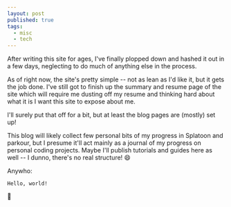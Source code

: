 ```yaml
---
layout: post
published: true
tags:
  - misc
  - tech
---
```


After writing this site for ages, I've finally plopped down and hashed it out
in a few days, neglecting to do much of anything else in the process.

As of right now, the site's pretty simple -- not as lean as I'd like it, but it
gets the job done. I've still got to finish up the summary and resume page of
the site which will require me dusting off my resume and thinking hard about
what it is I want this site to expose about me.

I'll surely put that off for a bit, but at least the blog pages are (mostly) set
up!

This blog will likely collect few personal bits of my progress in Splatoon and
parkour, but I presume it'll act mainly as a journal of my progress on personal
coding projects. Maybe I'll publish tutorials and guides here as well -- I
dunno, there's no real structure! :smile:

Anywho:

    Hello, world!

:tada:
